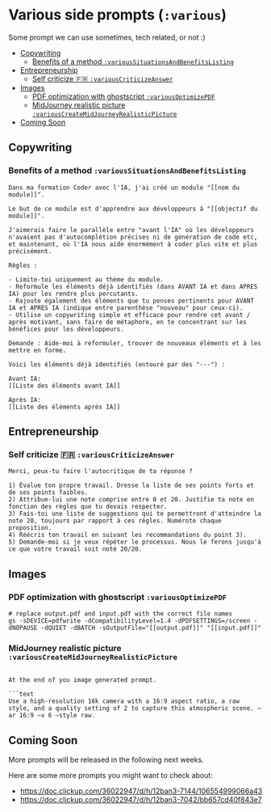 # Various side prompts (`:various`)

Some prompt we can use sometimes, tech related, or not :)

- [Copywriting](#copywriting)
  - [Benefits of a method `:variousSituationsAndBenefitsListing`](#benefits-of-a-method-varioussituationsandbenefitslisting)
- [Entrepreneurship](#entrepreneurship)
  - [Self criticize 🇫🇷 `:variousCriticizeAnswer`](#self-criticize--variouscriticizeanswer)
- [Images](#images)
  - [PDF optimization with ghostscript `:variousOptimizePDF`](#pdf-optimization-with-ghostscript-variousoptimizepdf)
  - [MidJourney realistic picture `:variousCreateMidJourneyRealisticPicture`](#midjourney-realistic-picture-variouscreatemidjourneyrealisticpicture)
- [Coming Soon](#coming-soon)

## Copywriting

### Benefits of a method `:variousSituationsAndBenefitsListing`

```text
Dans ma formation Coder avec l'IA, j'ai créé un module "[[nom du module]]".

Le but de ce module est d'apprendre aux développeurs à "[[objectif du module]]".

J'aimerais faire le parallèle entre "avant l'IA" où les développeurs n'avaient pas d'autocomplétion précises ni de génération de code etc, et maintenant, où l'IA nous aide énormément à coder plus vite et plus précisément.

Règles :

- Limite-toi uniquement au thème du module.
- Reformule les éléments déjà identifiés (dans AVANT IA et dans APRES IA) pour les rendre plus percutants.
- Rajoute également des éléments que tu penses pertinents pour AVANT IA et APRES IA (indique entre parenthèse "nouveau" pour ceux-ci).
- Utilise un copywriting simple et efficace pour rendre cet avant / après motivant, sans faire de métaphore, en te concentrant sur les bénéfices pour les développeurs.

Demande : Aide-moi à reformuler, trouver de nouveaux éléments et à les mettre en forme.

Voici les éléments déjà identifiés (entouré par des "---") :

Avant IA:
[[Liste des éléments avant IA]]

Après IA:
[[Liste des éléments après IA]]
```

## Entrepreneurship

### Self criticize 🇫🇷 `:variousCriticizeAnswer`

```text
Merci, peux-tu faire l'autocritique de ta réponse ?

1) Évalue ton propre travail. Dresse la liste de ses points forts et de ses points faibles.
2) Attribue-lui une note comprise entre 0 et 20. Justifie ta note en fonction des règles que tu devais respecter.
3) Fais-toi une liste de suggestions qui te permettront d'atteindre la note 20, toujours par rapport à ces règles. Numérote chaque proposition.
4) Réécris ton travail en suivant les recommandations du point 3).
5) Demande-moi si je veux répéter le processus. Nous le ferons jusqu'à ce que votre travail soit noté 20/20.
```

## Images

### PDF optimization with ghostscript `:variousOptimizePDF`

```text
# replace output.pdf and input.pdf with the correct file names
gs -sDEVICE=pdfwrite -dCompatibilityLevel=1.4 -dPDFSETTINGS=/screen -dNOPAUSE -dQUIET -dBATCH -sOutputFile="[[output.pdf]]" "[[input.pdf]]"
```

### MidJourney realistic picture `:variousCreateMidJourneyRealisticPicture`

```text

At the end of you image generated prompt.

```text
Use a high-resolution 16k camera with a 16:9 aspect ratio, a raw style, and a quality setting of 2 to capture this atmospheric scene. –ar 16:9 –v 6 –style raw.
```

## Coming Soon

More prompts will be released in the following next weeks.

Here are some more prompts you might want to check about:

- <https://doc.clickup.com/36022947/d/h/12ban3-7144/106554999066a43>
- <https://doc.clickup.com/36022947/d/h/12ban3-7042/bb657cd40f843e7>
